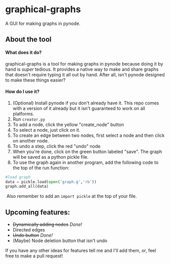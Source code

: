 # graphical-graphs
 A GUI for making graphs in pynode.

## About the tool

#### What does it do?

graphical-graphs is a tool for making graphs in pynode because doing it by hand is *super* tedious. It provides a native way to make and share graphs that doesn't require typing it all out by hand. After all, isn't pynode designed to make these things easier?

#### How do I use it?

1. (Optional) Install pynode if you don't already have it. This repo comes with a version of it already but it isn't guaranteed to work on all platforms.
4. Run `creator.py`
4. To add a node, click the yellow "create_node" button
5. To select a node, just click on it.
6. To create an edge between two nodes, first select a node and then click on another node. 
7. To undo a step, click the red "undo" node
8. When you're done, click on the green button labeled "save". The graph will be saved as a python pickle file.
9. To use the graph again in another program, add the following code to the top of the run function:
```python
#load graph
data = pickle.load(open('graph.g','rb'))
graph.add_all(data)
```

​		Also remember to add an `import pickle` at the top of your file.

## Upcoming features:

* ~~Dynamically adding nodes~~ *Done!*
* Directed edges
* ~~Undo button~~ *Done!*
* (Maybe) Node deletion button that isn't undo

If you have any other ideas for features tell me and I'll add them, or, feel free to make a pull request!
